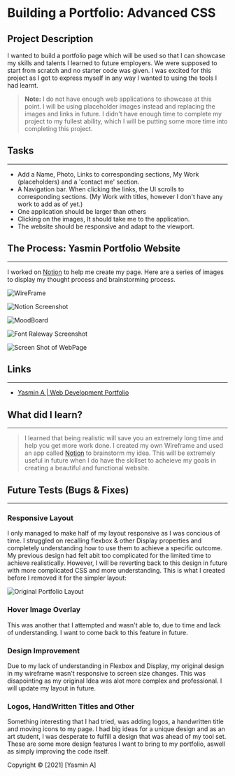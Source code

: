 # Building a Portfolio: Advanced CSS

## Project Description

I wanted to build a portfolio page which will be used so that I can showcase my skills and talents I learned to future employers. We were supposed to start from scratch and no starter code was given. I was excited for this project as I got to express myself in
any way I wanted to using the tools I had learnt.

> **Note:** I do not have enough web applications to showcase at this point. I will be using placeholder images instead and replacing the images and links in future. I didn't have enough time to complete my project to my fullest ability, which I will be putting some more time into completing this project.

## Tasks

---

- Add a Name, Photo, Links to corresponding sections, My Work (placeholders) and a 'contact me' section.
- A Navigation bar. When clicking the links, the UI scrolls to corresponding sections. (My Work with titles, however I don't have any work to add as of yet.)
- One application should be larger than others
- Clicking on the images, It should take me to the application.
- The website should be responsive and adapt to the viewport.

## The Process: Yasmin Portfolio Website

---

I worked on [Notion](https://www.notion.so/) to help me create my page. Here are a series of images to display my thought process and brainstorming process.

![WireFrame](https://github.com/yasmin-io/yasmin-portfolio-project/blob/220e0766b8e6d1fa41aa9946ffe8e474ca52ec59/assets/Images/WireFrame.jpg)

![Notion Screenshot](https://github.com/yasmin-io/yasmin-portfolio-project/blob/220e0766b8e6d1fa41aa9946ffe8e474ca52ec59/assets/Images/Notion%20SS.jpg)

![MoodBoard](https://github.com/yasmin-io/yasmin-portfolio-project/blob/220e0766b8e6d1fa41aa9946ffe8e474ca52ec59/assets/Images/MoodBoard.png)

![Font Raleway Screenshot](https://github.com/yasmin-io/yasmin-portfolio-project/blob/220e0766b8e6d1fa41aa9946ffe8e474ca52ec59/assets/Images/Font%20Type.png)

![Screen Shot of WebPage](https://github.com/yasmin-io/yasmin-portfolio-project/blob/0f04ff57e3545d702a2e0b38d07b03bd902917a7/assets/Images/My%20Portfolio%20Page.png)

## Links

---

- [Yasmin A | Web Development Portfolio](https://yasmin-io.github.io/yasmin-portfolio-project/)

## What did I learn?

---

> I learned that being realistic will save you an extremely long time and help you get more work done. I created my own Wireframe and used an app called [Notion](https://www.notion.so/) to brainstorm my idea. This will be extremely useful in future when I do have the skillset to acheieve my goals in creating a beautiful and functional website.

## Future Tests (Bugs & Fixes)

---

### Responsive Layout

I only managed to make half of my layout responsive as I was concious of time. I struggled on recalling flexbox & other Display properties and completely understanding how to use them to achieve a specific outcome. My previous design had felt abit too complicated for the limited time to achieve realistically. However, I will be reverting back to this design in future with more complicated CSS and more understanding.
This is what I created before I removed it for the simpler layout:

![Original Portfolio Layout](https://github.com/yasmin-io/yasmin-portfolio-project/blob/85dceba05d988c00e08ab2a534a8ab43ef53da77/assets/Images/b8deb66126a660c2d1aa58393eaed116.png)

### Hover Image Overlay

This was another that I attempted and wasn't able to, due to time and lack of understanding. I want to come back to this feature in future.

### Design Improvement

Due to my lack of understanding in Flexbox and Display, my original design in my wireframe wasn't responsive to screen size changes. This was disapointing as my original Idea was alot more complex and professional. I will update my layout in future.

### Logos, HandWritten Titles and Other

Something interesting that I had tried, was adding logos, a handwritten title and moving icons to my page. I had big ideas for a unique design and as an art student, I was desperate to fulfill a design that was ahead of my tool set. These are some more design features I want to bring to my portfolio, aswell as simply improving the code itself.

Copyright © [2021] [Yasmin A]
